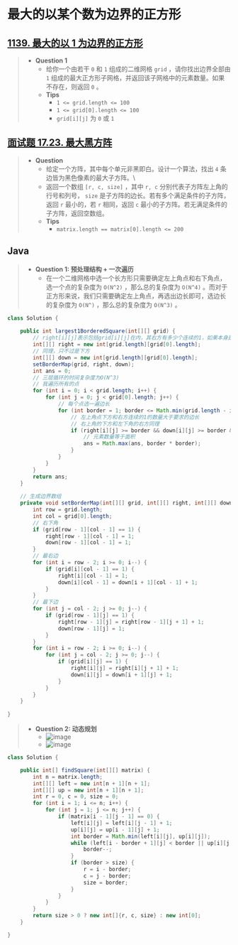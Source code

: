 # 最大的以某个数为边界的正方形

## [1139. 最大的以 1 为边界的正方形](https://leetcode.cn/problems/largest-1-bordered-square/)

> - **Question 1**
>   - 给你一个由若干 `0` 和 `1` 组成的二维网格 `grid` ，请你找出边界全部由 `1` 组成的最大正方形子网格，并返回该子网格中的元素数量。如果不存在，则返回 `0` 。
>   - **Tips**
>     - `1 <= grid.length <= 100`
>     - `1 <= grid[0].length <= 100`
>     - `grid[i][j]` 为 `0` 或 `1`

## [面试题 17.23. 最大黑方阵](https://leetcode.cn/problems/max-black-square-lcci/)

> - **Question**
>   - 给定一个方阵，其中每个单元非黑即白。设计一个算法，找出 `4` 条边皆为黑色像素的最大子方阵。\
>   - 返回一个数组 `[r, c, size]` ，其中 `r, c` 分别代表子方阵左上角的行号和列号， `size` 是子方阵的边长。若有多个满足条件的子方阵，返回 `r` 最小的，若 `r` 相同，返回 `c` 最小的子方阵。若无满足条件的子方阵，返回空数组。
>   - **Tips**
>     - `matrix.length == matrix[0].length <= 200`

## Java

> - **Question 1: 预处理结构 + 一次遍历**
>   - 在一个二维网格中选一个长方形只需要确定左上角点和右下角点，选一个点的复杂度为 `O(N^2)` ，那么总的复杂度为 `O(N^4)` 。而对于正方形来说，我们只需要确定左上角点，再选出边长即可，选边长的复杂度为 `O(N^)` ，那么总的复杂度为 `O(N^3)` 。

```java
class Solution {
    
    public int largest1BorderedSquare(int[][] grid) {
        // right[i][j]表示包括grid[i][j]在内，其右方有多少个连续的1，如果本身是0，那么右方全是1也填0
        int[][] right = new int[grid.length][grid[0].length];
        // 同理，只不过是下方
        int[][] down = new int[grid.length][grid[0].length];
        setBorderMap(grid, right, down);
        int ans = 0;
        // 三层循环的时间复杂度为O(N^3)
        // 我遍历所有的点
        for (int i = 0; i < grid.length; i++) {
            for (int j = 0; j < grid[0].length; j++) {
                // 每个点选一遍边长
                for (int border = 1; border <= Math.min(grid.length - i, grid[0].length - j); border++) {
                    // 左上角点下方和右方连续的1的数量大于要求的边长
                    // 右上角的下方和左下角的右方同理
                    if (right[i][j] >= border && down[i][j] >= border && right[i + border - 1][j] >= border && down[i][j + border - 1] >= border) {
                        // 元素数量等于面积
                        ans = Math.max(ans, border * border);
                    }
                }
            }
        }
        return ans;
    }
    
    // 生成边界数组
    private void setBorderMap(int[][] grid, int[][] right, int[][] down) {
        int row = grid.length;
        int col = grid[0].length;
        // 右下角
        if (grid[row - 1][col - 1] == 1) {
            right[row - 1][col - 1] = 1;
            down[row - 1][col - 1] = 1;
        }
        // 最右边
        for (int i = row - 2; i >= 0; i--) {
            if (grid[i][col - 1] == 1) {
                right[i][col - 1] = 1;
                down[i][col - 1] = down[i + 1][col - 1] + 1;
            }
        }
        // 最下边
        for (int j = col - 2; j >= 0; j--) {
            if (grid[row - 1][j] == 1) {
                right[row - 1][j] = right[row - 1][j + 1] + 1;
                down[row - 1][j] = 1;
            }
        }
        for (int i = row - 2; i >= 0; i--) {
            for (int j = col - 2; j >= 0; j--) {
                if (grid[i][j] == 1) {
                    right[i][j] = right[i][j + 1] + 1;
                    down[i][j] = down[i + 1][j] + 1;
                }
            }
        }
    }
    
}
```

> - **Question 2: 动态规划**
>   - ![image](./images/最大黑方阵1.png)
>   - ![image](./images/最大黑方阵2.png)

```java
class Solution {

    public int[] findSquare(int[][] matrix) {
        int n = matrix.length;
        int[][] left = new int[n + 1][n + 1];
        int[][] up = new int[n + 1][n + 1];
        int r = 0, c = 0, size = 0;
        for (int i = 1; i <= n; i++) {
            for (int j = 1; j <= n; j++) {
                if (matrix[i - 1][j - 1] == 0) {
                    left[i][j] = left[i][j - 1] + 1;
                    up[i][j] = up[i - 1][j] + 1;
                    int border = Math.min(left[i][j], up[i][j]);
                    while (left[i - border + 1][j] < border || up[i][j - border + 1] < border) {
                        border--;
                    }
                    if (border > size) {
                        r = i - border;
                        c = j - border;
                        size = border;
                    }
                }
            }
        }
        return size > 0 ? new int[]{r, c, size} : new int[0];
    }

}
```
